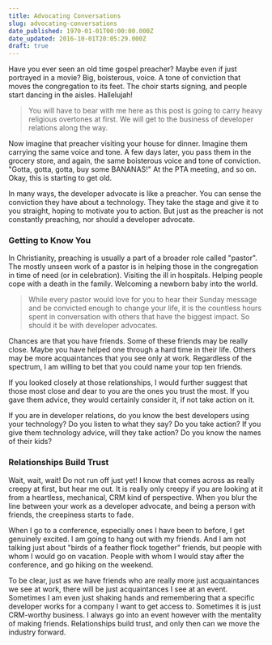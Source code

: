 ```yaml
---
title: Advocating Conversations
slug: advocating-conversations
date_published: 1970-01-01T00:00:00.000Z
date_updated: 2016-10-01T20:05:29.000Z
draft: true
---
```


Have you ever seen an old time gospel preacher?  Maybe even if just portrayed in a movie?  Big, boisterous, voice.  A tone of conviction that moves the congregation to its feet.  The choir starts signing, and people start dancing in the aisles.  Hallelujah!

> You will have to bear with me here as this post is going to carry heavy religious overtones at first.  We will get to the business of developer relations along the way.

Now imagine that preacher visiting your house for dinner.  Imagine them carrying the same voice and tone.  A few days later, you pass them in the grocery store, and again, the same boisterous voice and tone of conviction.  "Gotta, gotta, gotta, buy some BANANAS!"  At the PTA meeting, and so on.  Okay, this is starting to get old.

In many ways, the developer advocate is like a preacher.  You can sense the conviction they have about a technology.  They take the stage and give it to you straight, hoping to motivate you to action.  But just as the preacher is not constantly preaching, nor should a developer advocate.

### Getting to Know You

In Christianity, preaching is usually a part of a broader role called "pastor".  The mostly unseen work of a pastor is in helping those in the congregation in time of need (or in celebration).  Visiting the ill in hospitals.  Helping people cope with a death in the family.  Welcoming a newborn baby into the world.

> While every pastor would love for you to hear their Sunday message and be convicted enough to change your life, it is the countless hours spent in conversation with others that have the biggest impact.  So should it be with developer advocates.

Chances are that you have friends.  Some of these friends may be really close.  Maybe you have helped one through a hard time in their life.  Others may be more acquaintances that you see only at work.  Regardless of the spectrum, I am willing to bet that you could name your top ten friends.

If you looked closely at those relationships, I would further suggest that those most close and dear to you are the ones you trust the most.  If you gave them advice, they would certainly consider it, if not take action on it.

If you are in developer relations, do you know the best developers using your technology?  Do you listen to what they say?  Do you take action?  If you give them technology advice, will they take action?  Do you know the names of their kids?

### Relationships Build Trust

Wait, wait, wait!  Do not run off just yet!  I know that comes across as really creepy at first, but hear me out.  It is really only creepy if you are looking at it from a heartless, mechanical, CRM kind of perspective.  When you blur the line between your work as a developer advocate, and being a person with friends, the creepiness starts to fade.

When I go to a conference, especially ones I have been to before, I get genuinely excited.  I am going to hang out with my friends.  And I am not talking just about "birds of a feather flock together" friends, but people with whom I would go on vacation.  People with whom I would stay after the conference, and go hiking on the weekend.

To be clear, just as we have friends who are really more just acquaintances we see at work, there will be just acquaintances I see at an event.  Sometimes I am even just shaking hands and remembering that a specific developer works for a company I want to get access to.  Sometimes it is just CRM-worthy business.  I always go into an event however with the mentality of making friends.  Relationships build trust, and only then can we move the industry forward.
